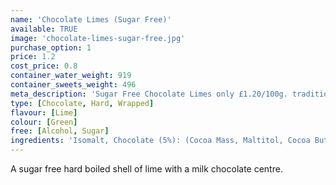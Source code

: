 ```yaml
---
name: 'Chocolate Limes (Sugar Free)'
available: TRUE
image: 'chocolate-limes-sugar-free.jpg'
purchase_option: 1
price: 1.2
cost_price: 0.8
container_water_weight: 919
container_sweets_weight: 496
meta_description: 'Sugar Free Chocolate Limes only £1.20/100g. traditional sweets and more at Humbugs Confectionery Store. Specialists in satisfying your sweet tooth!'
type: [Chocolate, Hard, Wrapped]
flavour: [Lime]
colour: [Green]
free: [Alcohol, Sugar]
ingredients: 'Isomalt, Chocolate (5%): (Cocoa Mass, Maltitol, Cocoa Butter, Emulsifier: Soya Lecithin E322), Whole Milk Powder, Citric Acid, Colours: E102, E142; Flavours: Lime Oil'
---
```

A sugar free hard boiled shell of lime with a milk chocolate centre.